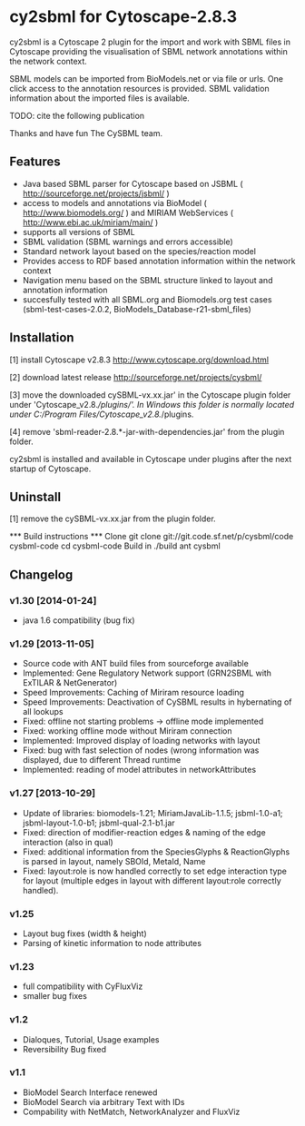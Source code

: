 # cy2sbml for Cytoscape-2.8.3

cy2sbml is a Cytoscape 2 plugin for the import and work with SBML files in Cytoscape providing the visualisation of SBML network annotations within the network context.

SBML models can be imported from BioModels.net or via file or urls. One click access to the annotation resources is provided. SBML validation information about the imported files is available.

TODO: cite the following publication

Thanks and have fun 
The CySBML team.

## Features

* Java based SBML parser for Cytoscape based on JSBML ( http://sourceforge.net/projects/jsbml/ )
* access to models and annotations via BioModel ( http://www.biomodels.org/ ) and MIRIAM WebServices
  ( http://www.ebi.ac.uk/miriam/main/ )
* supports all versions of SBML
* SBML validation (SBML warnings and errors accessible)
* Standard network layout based on the species/reaction model
* Provides access to RDF based annotation information within
  the network context
* Navigation menu based on the SBML structure linked to layout 
  and annotation information
* succesfully tested with all SBML.org and Biomodels.org test
  cases (sbml-test-cases-2.0.2, BioModels_Database-r21-sbml_files)


## Installation
[1] install Cytoscape v2.8.3
    http://www.cytoscape.org/download.html

[2] download latest release 
    http://sourceforge.net/projects/cysbml/

[3] move the downloaded 
         cySBML-vx.xx.jar' 
    in the Cytoscape plugin folder under 
    'Cytoscape_v2.8.*/plugins/'.
    In Windows this folder is normally located under 
    C:/Program Files/Cytoscape_v2.8.*/plugins.

[4] remove 'sbml-reader-2.8.*-jar-with-dependencies.jar' from 
    the plugin folder.

cy2sbml is installed and available in Cytoscape under 
plugins after the next startup of Cytoscape.


## Uninstall
[1] remove the cySBML-vx.xx.jar from the plugin folder.


*** Build instructions ***
Clone
	git clone git://git.code.sf.net/p/cysbml/code cysbml-code
	cd cysbml-code
Build in ./build
	ant cysbml

## Changelog
### v1.30 [2014-01-24]
- java 1.6 compatibility (bug fix)


### v1.29 [2013-11-05]
- Source code with ANT build files from sourceforge available
- Implemented: Gene Regulatory Network support (GRN2SBML with ExTILAR & NetGenerator)
- Speed Improvements: Caching of Miriram resource loading
- Speed Improvements: Deactivation of CySBML results in hybernating of all lookups
- Fixed: offline not starting problems -> offline mode implemented
- Fixed: working offline mode without Miriram connection
- Implemented: Improved display of loading networks with layout
- Fixed: bug with fast selection of nodes (wrong information was displayed, due to 
		 different Thread runtime
- Implemented: reading of model attributes in networkAttributes

### v1.27 [2013-10-29]
- Update of libraries: biomodels-1.21; MiriamJavaLib-1.1.5; 
			jsbml-1.0-a1; jsbml-layout-1.0-b1; jsbml-qual-2.1-b1.jar 
- Fixed: direction of modifier-reaction edges & naming of the edge interaction (also in qual)
- Fixed: additional information from the SpeciesGlyphs & ReactionGlyphs is parsed in layout, 
		 namely SBOId, MetaId, Name
- Fixed: layout:role is now handled correctly to set edge interaction type for layout (multiple
		edges in layout with different layout:role correctly handled).

### v1.25
- Layout bug fixes (width & height)
- Parsing of kinetic information to node attributes

### v1.23
- full compatibility with CyFluxViz
- smaller bug fixes

### v1.2
- Dialoques, Tutorial, Usage examples
- Reversibility Bug fixed

### v1.1
- BioModel Search Interface renewed
- BioModel Search via arbitrary Text with IDs
- Compability with NetMatch, NetworkAnalyzer and FluxViz



